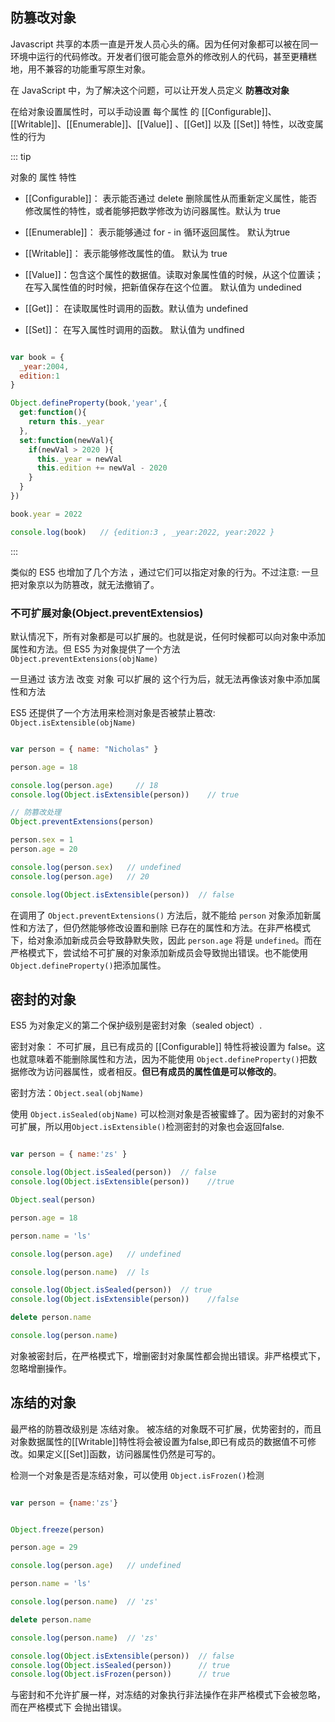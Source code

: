 <!--
 * @Author: rh
 * @Date: 2020-06-11 15:10:09
 * @LastEditTime: 2020-06-12 11:34:40
 * @LastEditors: rh
 * @Description: 命名规范
 * @变量: - 小驼峰式命名法（前缀应当是名词）
 * @常量: - 全大写（使用大写字母和下划线来组合命名，下划线用以分割单词）
 * @函数:  - 小驼峰式命名法（前缀应当为动词）
 * @这不是一个 bug，这只是一个未列出来的特性
--> 

## 防篡改对象

Javascript 共享的本质一直是开发人员心头的痛。因为任何对象都可以被在同一环境中运行的代码修改。开发者们很可能会意外的修改别人的代码，甚至更糟糕地，用不兼容的功能重写原生对象。

在 JavaScript 中，为了解决这个问题，可以让开发人员定义 **防篡改对象**

在给对象设置属性时，可以手动设置 每个属性 的 [[Configurable]]、[[Writable]]、[[Enumerable]]、[[Value]] 、[[Get]] 以及 [[Set]] 特性，以改变属性的行为

::: tip

对象的 属性 特性

- [[Configurable]]： 表示能否通过 delete 删除属性从而重新定义属性，能否修改属性的特性，或者能够把数学修改为访问器属性。默认为 true
- [[Enumerable]]： 表示能够通过 for - in 循环返回属性。 默认为true
- [[Writable]]： 表示能够修改属性的值。 默认为 true
- [[Value]]：包含这个属性的数据值。读取对象属性值的时候，从这个位置读；在写入属性值的时时候，把新值保存在这个位置。 默认值为 undedined

- [[Get]]： 在读取属性时调用的函数。默认值为 undefined
- [[Set]]： 在写入属性时调用的函数。 默认值为 undfined


```javascript

var book = {
  _year:2004,
  edition:1
}

Object.defineProperty(book,'year',{
  get:function(){
    return this._year
  },
  set:function(newVal){
    if(newVal > 2020 ){
      this._year = newVal
      this.edition += newVal - 2020
    }
  }
})

book.year = 2022

console.log(book)   // {edition:3 , _year:2022, year:2022 }

```

:::



类似的 ES5 也增加了几个方法 ，通过它们可以指定对象的行为。不过注意: 一旦把对象京以为防篡改，就无法撤销了。

### 不可扩展对象(Object.preventExtensios)

默认情况下，所有对象都是可以扩展的。也就是说，任何时候都可以向对象中添加属性和方法。但 ES5 为对象提供了一个方法`Object.preventExtensions(objName)`

一旦通过 该方法 改变 对象 可以扩展的 这个行为后，就无法再像该对象中添加属性和方法

ES5 还提供了一个方法用来检测对象是否被禁止篡改: `Object.isExtensible(objName)`

```javascript

var person = { name: "Nicholas" }

person.age = 18

console.log(person.age)     // 18
console.log(Object.isExtensible(person))    // true

// 防篡改处理
Object.preventExtensions(person)

person.sex = 1
person.age = 20

console.log(person.sex)   // undefined
console.log(person.age)   // 20

console.log(Object.isExtensible(person))  // false

```

在调用了 `Object.preventExtensions()` 方法后，就不能给 `person` 对象添加新属性和方法了，但仍然能够修改设置和删除 已存在的属性和方法。在非严格模式下，给对象添加新成员会导致静默失败，因此 `person.age` 将是 `undefined`。而在严格模式下，尝试给不可扩展的对象添加新成员会导致抛出错误。也不能使用`Object.defineProperty()`把添加属性。

## 密封的对象

ES5 为对象定义的第二个保护级别是密封对象（sealed object）.

密封对象： 不可扩展，且已有成员的 [[Configurable]] 特性将被设置为 false。这也就意味着不能删除属性和方法，因为不能使用 `Object.defineProperty()`把数据修改为访问器属性，或者相反。**但已有成员的属性值是可以修改的**。

密封方法：`Object.seal(objName)`

使用 `Object.isSealed(objName)` 可以检测对象是否被蜜蜂了。因为密封的对象不可扩展，所以用`Object.isExtensible()`检测密封的对象也会返回false.

```javascript

var person = { name:'zs' }

console.log(Object.isSealed(person))  // false
console.log(Object.isExtensible(person))    //true

Object.seal(person)

person.age = 18

person.name = 'ls'

console.log(person.age)   // undefined

console.log(person.name)  // ls

console.log(Object.isSealed(person))  // true
console.log(Object.isExtensible(person))    //false

delete person.name

console.log(person.name)

```

对象被密封后，在严格模式下，增删密封对象属性都会抛出错误。非严格模式下，忽略增删操作。


## 冻结的对象
最严格的防篡改级别是 冻结对象。 被冻结的对象既不可扩展，优势密封的，而且对象数据属性的[[Writable]]特性将会被设置为false,即已有成员的数据值不可修改。如果定义[[Set]]函数，访问器属性仍然是可写的。

检测一个对象是否是冻结对象，可以使用 `Object.isFrozen()`检测

```javascript

var person = {name:'zs'}


Object.freeze(person)

person.age = 29

console.log(person.age)   // undefined

person.name = 'ls'

console.log(person.name)  // 'zs'

delete person.name

console.log(person.name)  // 'zs'

console.log(Object.isExtensible(person))  // false
console.log(Object.isSealed(person))      // true
console.log(Object.isFrozen(person))      // true

```

与密封和不允许扩展一样，对冻结的对象执行非法操作在非严格模式下会被忽略，而在严格模式下
会抛出错误。